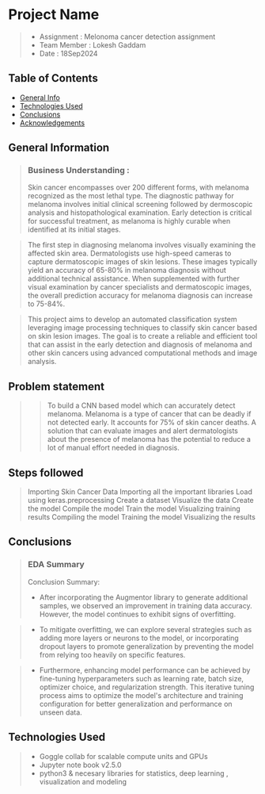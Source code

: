 # Project Name
> * Assignment : Melonoma cancer detection assignment
> * Team Member :  Lokesh Gaddam
> * Date : 18Sep2024
 
 
## Table of Contents
* [General Info](#general-information)
* [Technologies Used](#technologies-used)
* [Conclusions](#conclusions)
* [Acknowledgements](#acknowledgements)
 
 
## General Information
> ### Business Understanding :
> Skin cancer encompasses over 200 different forms, with melanoma recognized as the most lethal type. The diagnostic pathway for melanoma involves initial clinical screening followed by dermoscopic analysis and histopathological examination. Early detection is critical for successful treatment, as melanoma is highly curable when identified at its initial stages.

> The first step in diagnosing melanoma involves visually examining the affected skin area. Dermatologists use high-speed cameras to capture dermatoscopic images of skin lesions. These images typically yield an accuracy of 65-80% in melanoma diagnosis without additional technical assistance. When supplemented with further visual examination by cancer specialists and dermatoscopic images, the overall prediction accuracy for melanoma diagnosis can increase to 75-84%.

> This project aims to develop an automated classification system leveraging image processing techniques to classify skin cancer based on skin lesion images. The goal is to create a reliable and efficient tool that can assist in the early detection and diagnosis of melanoma and other skin cancers using advanced computational methods and image analysis.
## Problem statement
>> To build a CNN based model which can accurately detect melanoma. Melanoma is a type of cancer that can be deadly if not detected early. It accounts for 75% of skin cancer deaths. A solution that can evaluate images and alert dermatologists about the presence of melanoma has the potential to reduce a lot of manual effort needed in diagnosis.
 
## Steps followed 
> Importing Skin Cancer Data
> Importing all the important libraries
> Load using keras.preprocessing
> Create a dataset
> Visualize the data
> Create the model
> Compile the model
> Train the model
> Visualizing training results
> Compiling the model
> Training the model
> Visualizing the results

## Conclusions
> ### EDA Summary 
>Conclusion Summary:
> - After incorporating the Augmentor library to generate additional samples, we observed an improvement in training data accuracy. However, the model continues to exhibit signs of overfitting.

> - To mitigate overfitting, we can explore several strategies such as adding more layers or neurons to the model, or incorporating dropout layers to promote generalization by preventing the model from relying too heavily on specific features.

> - Furthermore, enhancing model performance can be achieved by fine-tuning hyperparameters such as learning rate, batch size, optimizer choice, and regularization strength. This iterative tuning process aims to optimize the model's architecture and training configuration for better generalization and performance on unseen data.
 
## Technologies Used
> - Goggle collab for scalable compute units and GPUs 
> - Jupyter note book v2.5.0
> - python3 & necesary libraries for statistics, deep learning , visualization and modeling 
 
 

 
